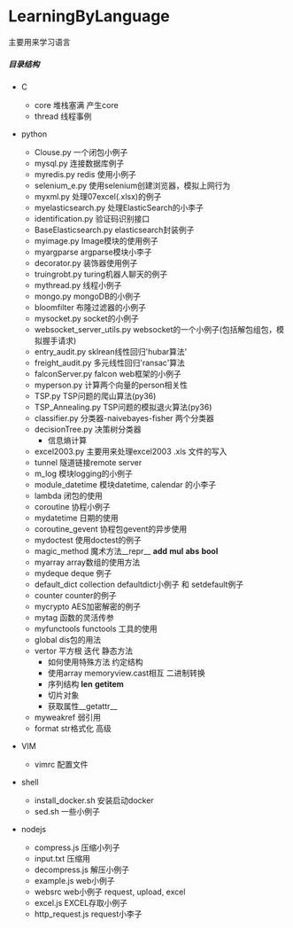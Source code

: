 # LearningByLanguage
主要用来学习语言


##### 目录结构
 + C
   - core        堆栈塞满 产生core
   - thread      线程事例
 + python
   - Clouse.py      一个闭包小例子  
   - mysql.py       连接数据库例子
   - myredis.py      redis 使用小例子
   - selenium_e.py   使用selenium创建浏览器，模拟上网行为
   - myxml.py        处理07excel(.xlsx)的例子
   - myelasticsearch.py   处理ElasticSearch的小李子
   - identification.py    验证码识别接口
   - BaseElasticsearch.py   elasticsearch封装例子
   - myimage.py          Image模块的使用例子
   - myargparse          argparse模块小李子
   - decorator.py          装饰器使用例子
   - truingrobt.py         turing机器人聊天的例子
   - mythread.py          线程小例子
   - mongo.py              mongoDB的小例子
   - bloomfilter            布隆过滤器的小例子
   - mysocket.py            socket的小例子
   - websocket_server_utils.py         websocket的一个小例子(包括解包组包，模拟握手请求)
   - entry_audit.py             sklrean线性回归'hubar算法'
   - freight_audit.py           多元线性回归'ransac'算法
   - falconServer.py            falcon web框架的小例子
   - myperson.py              计算两个向量的person相关性
   - TSP.py                 TSP问题的爬山算法(py36)
   - TSP_Annealing.py                 TSP问题的模拟退火算法(py36)
   - classifier.py           分类器-naivebayes-fisher 两个分类器
   - decisionTree.py         决策树分类器
      + 信息熵计算
   - excel2003.py       主要用来处理excel2003 .xls 文件的写入
   - tunnel             隧道链接remote server
   - m_log              模块logging的小例子
   - module_datetime    模块datetime, calendar 的小李子
   - lambda            闭包的使用
   - coroutine         协程小例子
   - mydatetime        日期的使用
   - coroutine_gevent    协程包gevent的异步使用
   - mydoctest           使用doctest的例子
   - magic_method     魔术方法__repr__ __add__ __mul__ __abs__ __bool__
   - myarray          array数组的使用方法
   - mydeque       deque 例子
   - default_dict   collection defaultdict小例子 和 setdefault例子
   - counter     counter的例子 
   - mycrypto     AES加密解密的例子
   - mytag      函数的灵活传参 
   - myfunctools  functools 工具的使用
   - global   dis包的用法
   - vertor   平方根 迭代 静态方法 
     + 如何使用特殊方法 约定结构
     + 使用array memoryview.cast相互 二进制转换
     + 序列结构  __len__ __getitem__
     + 切片对象
     + 获取属性__getattr__
   -  myweakref   弱引用
   - format      str格式化 高级
 + VIM
   - vimrc         配置文件

 + shell
   - install_docker.sh    安装启动docker
   - sed.sh         一些小例子

 + nodejs
   - compress.js           压缩小列子
   - input.txt            压缩用
   - decompress.js         解压小例子
   - example.js             web小例子
   - websrc               web小例子 request, upload, excel
   - excel.js              EXCEL存取小例子
   - http_request.js         request小李子
